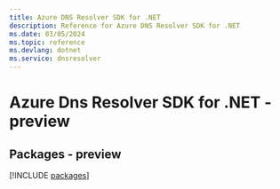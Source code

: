 ```yaml
---
title: Azure DNS Resolver SDK for .NET
description: Reference for Azure DNS Resolver SDK for .NET
ms.date: 03/05/2024
ms.topic: reference
ms.devlang: dotnet
ms.service: dnsresolver
---
```

# Azure Dns Resolver SDK for .NET - preview
## Packages - preview
[!INCLUDE [packages](dns-resolver-index.md)]